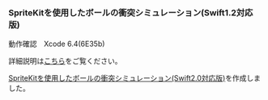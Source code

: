 ### SpriteKitを使用したボールの衝突シミュレーション(Swift1.2対応版)

動作確認　Xcode 6.4(6E35b)

詳細説明は[こちら](http://code0-sh.github.io/BallGame/)をご覧ください。

[SpriteKitを使用したボールの衝突シミュレーション(Swift2.0対応版)](https://github.com/code0-sh/BallGame/tree/swift2.0)を作成しました。